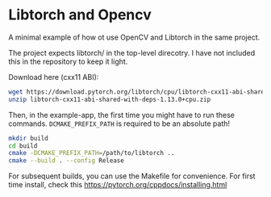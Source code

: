 # Libtorch and Opencv

A minimal example of how ot use OpenCV and Libtorch in the same project.

The project expects libtorch/ in the top-level direcotry. I have not included this in the repository to keep it light. 

Download here (cxx11 ABI):

```bash
wget https://download.pytorch.org/libtorch/cpu/libtorch-cxx11-abi-shared-with-deps-1.13.0%2Bcpu.zip
unzip libtorch-cxx11-abi-shared-with-deps-1.13.0+cpu.zip
```

Then, in the example-app, the first time you might have to run these commands. 
 `DCMAKE_PREFIX_PATH` is required to be an absolute path!
 
```bash
mkdir build
cd build
cmake -DCMAKE_PREFIX_PATH=/path/to/libtorch ..
cmake --build . --config Release
```


For subsequent builds, you can use the Makefile for convenience.
For first time install, check this https://pytorch.org/cppdocs/installing.html

